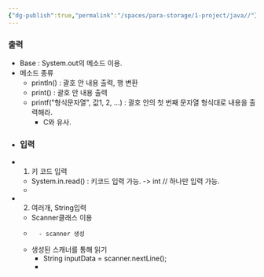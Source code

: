 ```yaml
---
{"dg-publish":true,"permalink":"/spaces/para-storage/1-project/java//"}
---
```


### 출력
- Base : System.out의 메소드 이용.
- 메소드 종류
	- println() : 괄호 안 내용 출력, 행 변환
	- print() : 괄호 안 내용 출력
	- printf("형식문자열", 값1, 2, ...) : 괄호 안의 첫 번째 문자열 형식대로 내용을 출력해라.
		- C와 유사.
- ### 입력
- 1. 키 코드 입력
	- System.in.read() : 키코드 입력 가능. -> int // 하나만 입력 가능.
	- 
- 2. 여러개, String입력
	- Scanner클래스 이용
	- ```Scanner scanner = new Scanner(System.in);
		- scanner 생성
	- 생성된 스캐너를 통해 읽기
		- String inputData = scanner.nextLine();
		- 

